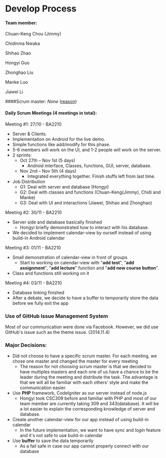 # Develop Process
#### Team member:
Chuan-Keng Chou (Jimmy)

Chidinma Nwaka

Shihao Zhao

Hongyi Guo

Zhonghao Liu

Manke Luo

Jiawei Li

####Scrum master: 
_None_ ([reason](#major-decisions))


#### Daily Scrum Meetings (4 meetings in total):
Meeting #1: 27/10 - BA2210

* Server & Clients. 
* Implementation on Android for the live demo. 
*	Simple functions like add/modify for this phase. 
*	5-6 members will work on the UI, and 1-2 people will work on the server. 
*	2 sprints: 
	* Oct 27th – Nov 1st (5 days) 
		* Android interface, Classes, functions, GUI, server, database.
	* Nov 2nd – Nov 5th (4 days)
		* Integrated everything together. Finish stuffs left from last time.
* Job Distribution
	* G1: Deal with server and database (Hongyi)
	* G2: Deal with classes and functions (Chuan-Keng(Jimmy), Chidi and Manke)
	* G3: Deal with UI and interactions (Jiawei, Shihao and Zhonghao)

Meeting #2: 30/11 - BA2210

* Server side and database basically finished
	* Hongyi briefly demonstrated how to interact with his database.
* We decided to implement calendar-view by ourself instead of using build-in Android calendar

Meeting #3: 01/11 - BA2210

* Small demonstration of calendar-view in front of groups
	* Start to working on calendar-view with "__add test__", "__add assignment__", "__add lecture__" function and "__add new course button__".
* Class and functions still working on it

Meeting #4: 03/11 - BA2210

* Database linking finished
* After a debate, we decide to have a buffer to temporarily store the data before we fully exit the app

### Use of GitHub Issue Management System
Most of our communication were done via Facebook. However, we did use GitHub's issue such as the theme issue. (2014.11.4)

### Major Decisions:
* Did not choose to have a specific scrum master. For each meeting, we chose one master and changed the master for every meeting
	* The reason for not choosing scrum master is that we decided to have multiples masters and each one of us have a chance to be the leader during the meeting and distribute the task. The advantage is that we will all be familiar with each others' style and make the communication easier.
* Use __PHP__ framework, CodeIgniter as our server instead of node.js
	* Hongyi took CSC309 before and familiar with PHP and most of our team member are currently taking 309 and 343(database). It will be a lot easier to explain the corresponding knowledge of server and database.
* Create another calendar-view for our app instead of using build-in calendar
	* In the future implementation, we want to have _sync_ and _login_ feature and it's not safe to use build-in calendar
* Use __buffer__ to save the data temporarily
	* As a fail safe in case our app cannot properly connect with our database 

